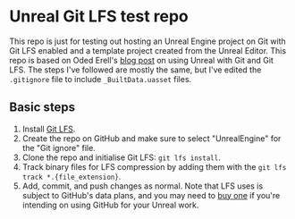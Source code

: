 # Unreal Git LFS test repo

This repo is just for testing out hosting an Unreal Engine project on Git with Git LFS enabled and a template project created from the Unreal Editor. This repo is based on Oded Erell's [blog post](https://odederell3d.blog/2020/04/22/unreal-engine-4-github-first-steps/) on using Unreal with Git and Git LFS. The steps I've followed are mostly the same, but I've edited the `.gitignore` file to include `_BuiltData.uasset` files.

## Basic steps

1. Install [Git LFS](https://git-lfs.github.com/).
2. Create the repo on GitHub and make sure to select "UnrealEngine" for the "Git ignore" file.
3. Clone the repo and initialise Git LFS: `git lfs install`.
4. Track binary files for LFS compression by adding them with the `git lfs track *.{file_extension}`.
5. Add, commit, and push changes as normal. Note that LFS uses is subject to GitHub's data plans, and you may need to [buy one](https://github.com/account/billing/data/upgrade?packs=1) if you're intending on using GitHub for your Unreal work.
